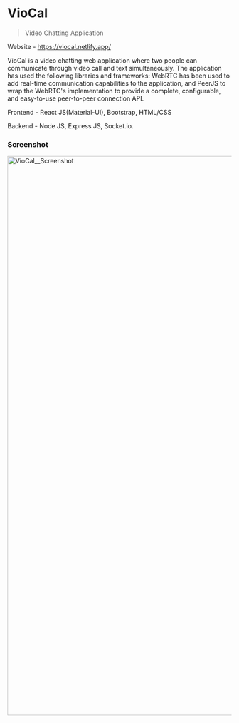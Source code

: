 # VioCal
> Video Chatting Application

Website - https://viocal.netlify.app/

VioCal is a video chatting web application where two people can communicate through video call and text simultaneously. 
The application has used the following libraries and frameworks:
WebRTC has been used to add real-time communication capabilities to the application, and PeerJS to wrap the WebRTC's implementation to provide a complete, configurable, and easy-to-use peer-to-peer connection API.

Frontend - React JS(Material-UI), Bootstrap, HTML/CSS

Backend - Node JS, Express JS, Socket.io.

### Screenshot

<img width="1255" alt="VioCal__Screenshot" src="https://user-images.githubusercontent.com/45117098/125440691-ad39cfc1-0b1e-4d62-8635-b2dd61656429.png">

